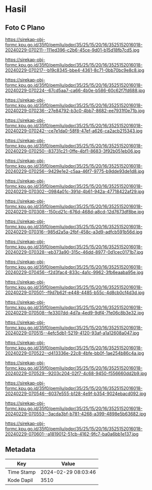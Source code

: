 # Hasil

## Foto C Plano

https://sirekap-obj-formc.kpu.go.id/35f0/pemilu/pdpr/35/25/15/20/16/3525152016018-20240229-070211--111ed396-c2b6-45ce-9d01-b15d18fb7cd5.jpg

https://sirekap-obj-formc.kpu.go.id/35f0/pemilu/pdpr/35/25/15/20/16/3525152016018-20240229-070217--b19c8345-bbe4-4361-8c71-0bb70bc9e8c8.jpg

https://sirekap-obj-formc.kpu.go.id/35f0/pemilu/pdpr/35/25/15/20/16/3525152016018-20240229-070224--67cd5aa7-ca66-4b0e-b586-60c62f7fd688.jpg

https://sirekap-obj-formc.kpu.go.id/35f0/pemilu/pdpr/35/25/15/20/16/3525152016018-20240229-070236--27e84792-b3c0-4bb7-8682-ee7931f0e71b.jpg

https://sirekap-obj-formc.kpu.go.id/35f0/pemilu/pdpr/35/25/15/20/16/3525152016018-20240229-070242--ce7e1da0-58f8-47ef-a626-ca2acb215343.jpg

https://sirekap-obj-formc.kpu.go.id/35f0/pemilu/pdpr/35/25/15/20/16/3525152016018-20240229-070250--83731c21-0ffe-4bf1-8683-3f92b051eb06.jpg

https://sirekap-obj-formc.kpu.go.id/35f0/pemilu/pdpr/35/25/15/20/16/3525152016018-20240229-070256--9429e1e2-c5aa-46f7-9775-b9dde93de1d8.jpg

https://sirekap-obj-formc.kpu.go.id/35f0/pemilu/pdpr/35/25/15/20/16/3525152016018-20240229-070302--0984a01c-391d-4b61-942a-47718422af29.jpg

https://sirekap-obj-formc.kpu.go.id/35f0/pemilu/pdpr/35/25/15/20/16/3525152016018-20240229-070308--150cd21c-676d-468d-a8cd-12d7673df8be.jpg

https://sirekap-obj-formc.kpu.go.id/35f0/pemilu/pdpr/35/25/15/20/16/3525152016018-20240229-070316--985d2a5a-2fbf-458c-a3d9-adfcb591b56d.jpg

https://sirekap-obj-formc.kpu.go.id/35f0/pemilu/pdpr/35/25/15/20/16/3525152016018-20240229-070328--eb373a90-315c-46dd-8977-0d1cec0171b7.jpg

https://sirekap-obj-formc.kpu.go.id/35f0/pemilu/pdpr/35/25/15/20/16/3525152016018-20240229-070456--f2d3fac4-833c-4a1c-9962-3fb6eaaba95e.jpg

https://sirekap-obj-formc.kpu.go.id/35f0/pemilu/pdpr/35/25/15/20/16/3525152016018-20240229-070501--f9d7b62f-e448-4485-b55c-4d8cb0cf4d3d.jpg

https://sirekap-obj-formc.kpu.go.id/35f0/pemilu/pdpr/35/25/15/20/16/3525152016018-20240229-070508--fe3307dd-4d7a-4ed9-9df4-7fe06c8b3e32.jpg

https://sirekap-obj-formc.kpu.go.id/35f0/pemilu/pdpr/35/25/15/20/16/3525152016018-20240229-070515--4efc5db1-5219-4120-93af-a1a12608a047.jpg

https://sirekap-obj-formc.kpu.go.id/35f0/pemilu/pdpr/35/25/15/20/16/3525152016018-20240229-070522--d413336e-22c8-4bfe-bb0f-1ae254b86c4a.jpg

https://sirekap-obj-formc.kpu.go.id/35f0/pemilu/pdpr/35/25/15/20/16/3525152016018-20240229-070529--9203c204-02f7-4c68-9450-f556660dd2b9.jpg

https://sirekap-obj-formc.kpu.go.id/35f0/pemilu/pdpr/35/25/15/20/16/3525152016018-20240229-070546--6037e555-b128-4e9f-b354-9024ebacd092.jpg

https://sirekap-obj-formc.kpu.go.id/35f0/pemilu/pdpr/35/25/15/20/16/3525152016018-20240229-070553--3acda3bf-b781-4268-a399-4898e5b63682.jpg

https://sirekap-obj-formc.kpu.go.id/35f0/pemilu/pdpr/35/25/15/20/16/3525152016018-20240229-070601--a1819012-51cb-4162-9fc7-ba0a6bb1e137.jpg


## Metadata

| Key        | Value               |
| ---------- | ------------------- |
| Time Stamp | 2024-02-29 08:03:46 |
| Kode Dapil | 3510                |



